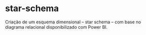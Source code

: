 # star-schema
Criação de um esquema dimensional – star schema – com base no diagrama relacional disponibilizado com Power BI.
